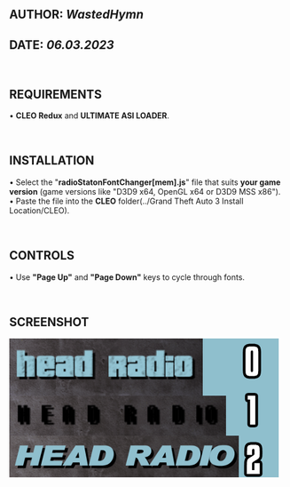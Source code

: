 ## **AUTHOR:** _WastedHymn_
## **DATE:** _06.03.2023_

<br/>

## **REQUIREMENTS**
• **CLEO Redux** and **ULTIMATE ASI LOADER**.

<br/>

## **INSTALLATION**
• Select the "**radioStatonFontChanger[mem].js**" file that suits **your game version** (game versions like "D3D9 x64, OpenGL x64 or D3D9 MSS x86"). <br/>
• Paste the file into the **CLEO** folder(../Grand Theft Auto 3 Install Location/CLEO).

<br/>

## **CONTROLS**
• Use **"Page Up"** and **"Page Down"** keys to cycle through fonts.

<br/>

## **SCREENSHOT**
![image](./radio_station_fonts.png)
